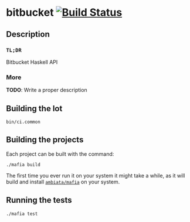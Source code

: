 # bitbucket [![Build Status](https://img.shields.io/travis/irreverent-pixel-feats/bitbucket.svg?style=flat)](https://travis-ci.org/irreverent-pixel-feats/bitbucket)

## Description

### `TL;DR`

Bitbucket Haskell API

### More

**TODO**: Write a proper description

## Building the lot

``` shell
bin/ci.common
```

## Building the projects

Each project can be built with the command:

``` shell
./mafia build
```

The first time you ever run it on your system it might take a while, as it will build and install
[`ambiata/mafia`](https://github.com/ambiata/mafia) on your system.

## Running the tests

``` shell
./mafia test
```
